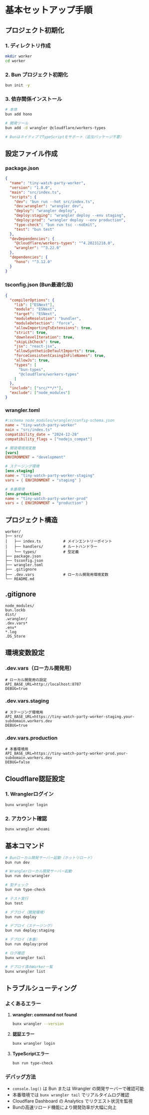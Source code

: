 # 基本セットアップ手順

## プロジェクト初期化

### 1. ディレクトリ作成

```bash
mkdir worker
cd worker
```

### 2. Bun プロジェクト初期化

```bash
bun init -y
```

### 3. 依存関係インストール

```bash
# 本体
bun add hono

# 開発ツール
bun add -d wrangler @cloudflare/workers-types

# BunはネイティブでTypeScriptをサポート（追加パッケージ不要）
```

## 設定ファイル作成

### package.json

```json
{
  "name": "tiny-watch-party-worker",
  "version": "1.0.0",
  "main": "src/index.ts",
  "scripts": {
    "dev": "bun run --hot src/index.ts",
    "dev:wrangler": "wrangler dev",
    "deploy": "wrangler deploy",
    "deploy:staging": "wrangler deploy --env staging",
    "deploy:prod": "wrangler deploy --env production",
    "type-check": "bun run tsc --noEmit",
    "test": "bun test"
  },
  "devDependencies": {
    "@cloudflare/workers-types": "^4.20231218.0",
    "wrangler": "^3.22.0"
  },
  "dependencies": {
    "hono": "^3.12.0"
  }
}
```

### tsconfig.json (Bun最適化版)

```json
{
  "compilerOptions": {
    "lib": ["ESNext"],
    "module": "ESNext",
    "target": "ESNext",
    "moduleResolution": "bundler",
    "moduleDetection": "force",
    "allowImportingTsExtensions": true,
    "strict": true,
    "downlevelIteration": true,
    "skipLibCheck": true,
    "jsx": "react-jsx",
    "allowSyntheticDefaultImports": true,
    "forceConsistentCasingInFileNames": true,
    "allowJs": true,
    "types": [
      "bun-types",
      "@cloudflare/workers-types"
    ]
  },
  "include": ["src/**/*"],
  "exclude": ["node_modules"]
}
```

### wrangler.toml

```toml
#:schema node_modules/wrangler/config-schema.json
name = "tiny-watch-party-worker"
main = "src/index.ts"
compatibility_date = "2024-12-28"
compatibility_flags = ["nodejs_compat"]

# 開発環境用変数
[vars]
ENVIRONMENT = "development"

# ステージング環境
[env.staging]
name = "tiny-watch-party-worker-staging"
vars = { ENVIRONMENT = "staging" }

# 本番環境
[env.production]
name = "tiny-watch-party-worker-prod"
vars = { ENVIRONMENT = "production" }
```

## プロジェクト構造

```
worker/
├── src/
│   ├── index.ts          # メインエントリーポイント
│   ├── handlers/         # ルートハンドラー
│   └── types/            # 型定義
├── package.json
├── tsconfig.json
├── wrangler.toml
├── .gitignore
├── .dev.vars             # ローカル開発用環境変数
└── README.md
```

## .gitignore

```gitignore
node_modules/
bun.lockb
dist/
.wrangler/
.dev.vars*
.env*
*.log
.DS_Store
```

## 環境変数設定

### .dev.vars（ローカル開発用）

```env
# ローカル開発用の設定
API_BASE_URL=http://localhost:8787
DEBUG=true
```

### .dev.vars.staging

```env
# ステージング環境用
API_BASE_URL=https://tiny-watch-party-worker-staging.your-subdomain.workers.dev
DEBUG=true
```

### .dev.vars.production

```env
# 本番環境用
API_BASE_URL=https://tiny-watch-party-worker-prod.your-subdomain.workers.dev
DEBUG=false
```

## Cloudflare認証設定

### 1. Wranglerログイン

```bash
bunx wrangler login
```

### 2. アカウント確認

```bash
bunx wrangler whoami
```

## 基本コマンド

```bash
# Bunローカル開発サーバー起動（ホットリロード）
bun run dev

# Wranglerローカル開発サーバー起動
bun run dev:wrangler

# 型チェック
bun run type-check

# テスト実行
bun test

# デプロイ（開発環境）
bun run deploy

# デプロイ（ステージング）
bun run deploy:staging

# デプロイ（本番）
bun run deploy:prod

# ログ確認
bunx wrangler tail

# デプロイ済みWorker一覧
bunx wrangler list
```

## トラブルシューティング

### よくあるエラー

1. **wrangler: command not found**
   ```bash
   bunx wrangler --version
   ```

2. **認証エラー**
   ```bash
   bunx wrangler login
   ```

3. **TypeScriptエラー**
   ```bash
   bun run type-check
   ```

### デバッグ方法

- `console.log()` は Bun または Wrangler の開発サーバーで確認可能
- 本番環境では `bunx wrangler tail` でリアルタイムログ確認
- Cloudflare Dashboard の Analytics でリクエスト状況を監視
- Bunの高速リロード機能により開発効率が大幅に向上